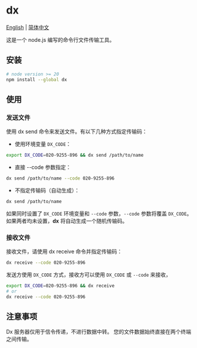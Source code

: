 # dx

[English](README.md) | [简体中文](README_CN.md)

这是一个 node.js 编写的命令行文件传输工具。

## 安装

```bash
# node version >= 20
npm install --global dx 
```

## 使用

### 发送文件

使用 dx send 命令来发送文件。有以下几种方式指定传输码：

- 使用环境变量 `DX_CODE`：

```bash
export DX_CODE=020-9255-896 && dx send /path/to/name
```

- 直接 --code 参数指定：

```bash
dx send /path/to/name --code 020-9255-896
```

- 不指定传输码（自动生成）：

```bash
dx send /path/to/name
```

如果同时设置了 `DX_CODE` 环境变量和 `--code` 参数，`--code` 参数将覆盖 `DX_CODE`。 
如果两者均未设置，**dx** 将自动生成一个随机传输码。

### 接收文件

接收文件，请使用 dx receive 命令并指定传输码：

```bash
dx receive --code 020-9255-896
```

发送方使用 `DX_CODE` 方式，接收方可以使用 `DX_CODE` 或 `--code` 来接收，

```bash
export DX_CODE=020-9255-896 && dx receive
# or
dx receive --code 020-9255-896
```

## 注意事项

Dx 服务器仅用于信令传递，不进行数据中转。 您的文件数据始终直接在两个终端之间传输。


